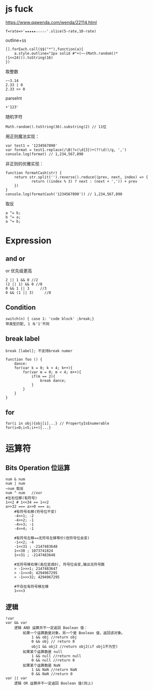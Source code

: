 # js fuck
https://www.qqwenda.com/wenda/22114.html



    f=rate=>'★★★★★☆☆☆☆☆'.slice(5-rate,10-rate)

outline+`$$`

    [].forEach.call($$("*"),function(a){
        a.style.outline="1px solid #"+(~~(Math.random()*(1<<24))).toString(16)
    })

取整数

    ~~3.14 
    2.33 | 0
    2.33 >> 0

parseInt

    +'123'

随机字符

    Math.random().toString(36).substring(2) // 11位

用正则魔法实现：

    var test1 = '1234567890'
    var format = test1.replace(/\B(?=(\d{3})+(?!\d))/g, ',')
    console.log(format) // 1,234,567,890

非正则的优雅实现：

    function formatCash(str) {
        return str.split('').reverse().reduce((prev, next, index) => {
                return ((index % 3) ? next : (next + ',')) + prev
        })
    }
    console.log(formatCash('1234567890')) // 1,234,567,890

取反

    a ^= b;
    b ^= a;
    a ^= b;

# Expression

## and or
or 优先级更高

    2 || 1 && 0 //2
    (2 || 1) && 0 //0
    0 && 1 || 3     //3
    0 && (1 || 3)     //0

## Condition 

	switch(n) { case 1: 'code block' ;break;}
	带类型匹配, 1 与'1'不同

## break label

	break [label]; 不支持break numer

	function foo () {
		dance:
		for(var k = 0; k < 4; k++){
			for(var m = 0; m < 4; m++){
				if(m == 2){
					break dance;
				}
			}
		}
	}

## for

	for(i in obj){obj[i]...} // PropertyIsEnumerable
	for(i=0;i<5;i++){...}


# 运算符

## Bits Operation 位运算

	num & num
	num | num
	~num 取反
	num ^ num	//xor
	#左右位移(有符号)
	1<<2 # 1<<34 == 1<<2
	a>>32 === a>>0 === a;
		#有符号右移(符号位不变)
		-4>>1; -2
		-4>>2; -1
		-4>>3; -1
		-4>>4; -1

		#有符号左移==无符号左移等价(但符号位会变)
		-1<<2; -4
		-1<<31 ; -2147483648
		1<<30 ; 1073741824
		1<<31 ; -2147483648

		#无符号移右移(高位变成0), 符号位会变,输出无符号数
		> -1>>>1; 2147483647
		> -1>>>0; 4294967295
		> -1>>>32; 4294967295

		#不存在有符号移左移
		1<<<3

## 逻辑

	!var
	var && var
		逻辑 AND 运算并不一定返回 Boolean 值：
			如果一个运算数是对象，另一个是 Boolean 值，返回该对象。
				1 && obj //return obj
				0 && obj // return 0
				obj1 && obj2 //return obj2(if obj1不为空)
			如果某个运算数是 null
				1 && null //return null
				0 && null //return 0
			如果某个运算数是 NaN
				1 && NaN //return NaN
				0 && NaN //return 0
	var || var
		逻辑 OR 运算并不一定返回 Boolean 值(同上)

